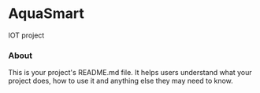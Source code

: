 AquaSmart
=========

IOT project

### About

This is your project's README.md file. It helps users understand what your
project does, how to use it and anything else they may need to know.